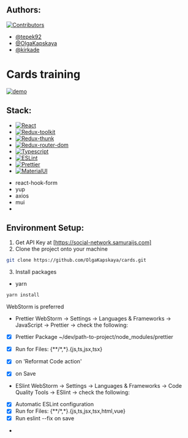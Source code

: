 ## Authors:

[![Contributors][contributors-shield]][contributors-url]

- [@tepek92](https://github.com/tepek92)
- [@OlgaKapskaya](https://github.com/OlgaKapskaya)
- [@kirkade](https://github.com/kirkade)

# Cards training

[![demo](https://img.shields.io/badge/-demo-brightgreen?style=for-the-badge&logo=github)](https://olgakapskaya.github.io/cards/)

## Stack:

- [![React][react.js]][react-url]
- [![Redux-toolkit][rtk]][rtk-url]
- [![Redux-thunk][reduxthunk]][reduxthunk-url]
- [![Redux-router-dom][rrd]][rrd-url]
- [![Typescript][typescript]][typescript-url]
- [![ESLint][eslint]][eslint-url]
- [![Prettier][prettier]][prettier-url]
- [![MaterialUI][mui]][mui-url]

* react-hook-form
* yup
* axios
* mui
*

## Environment Setup:

1. Get API Key at [https://social-network.samuraijs.com]
2. Clone the project onto your machine

```sh
git clone https://github.com/OlgaKapskaya/cards.git
```

3. Install packages

- yarn

```sh
yarn install
```

WebStorm is preferred

- Prettier
  WebStorm -> Settings -> Languages & Frameworks -> JavaScript -> Prettier -> check the following:

-[x] Prettier Package ~/dev/path-to-project/node_modules/prettier

- [x] Run for Files: {\*\*/\*,\*}.{js,ts,jsx,tsx}

- [x] on 'Reformat Code action'
- [x] on Save

* ESlint
  WebStorm -> Settings -> Languages & Frameworks -> Code Quality Tools -> ESlint -> check the following:

- [x] Automatic ESLint configuration
- [x] Run for Files: {\*\*/\*,\*}.{js,ts,jsx,tsx,html,vue}
- [x] Run eslint --fix on save
-


<!-- LINKS  -->

[contributors-shield]: https://img.shields.io/github/contributors/OlgaKapskaya/cards.svg?style=for-the-badge
[contributors-url]: https://github.com/OlgaKapskaya/cards/graphs/contributors
[react.js]: https://img.shields.io/badge/React-0769AD?style=for-the-badge&logo=react&logoColor=white
[react-url]: https://reactjs.org/
[rtk]: https://img.shields.io/badge/Redux%20Toolkit-0769AD?style=for-the-badge&logo=redux&logoColor=white
[rtk-url]: https://redux-toolkit.js.org/
[reduxthunk]: https://img.shields.io/badge/Redux%20Toolkit-0769AD?style=for-the-badge&logo=rtk&logoColor=white
[reduxthunk-url]: https://github.com/reduxjs/redux-thunk
[rrd]: https://img.shields.io/badge/React_Router-CA4245?style=for-the-badge&logo=react-router&logoColor=white
[rrd-url]: https://reactrouter.com/en/main
[typescript]:https://img.shields.io/badge/TypeScript-007ACC?style=for-the-badge&logo=typescript&logoColor=white
[typescript-url]: https://www.typescriptlang.org/
[eslint]: https://img.shields.io/badge/eslint-3A33D1?style=for-the-badge&logo=eslint&logoColor=white
[eslint-url]:https://eslint.org/
[prettier]:https://img.shields.io/badge/prettier-1A2C34?style=for-the-badge&logo=prettier&logoColor=F7BA3E
[prettier-url]: https://prettier.io/
[mui]:https://img.shields.io/badge/Material%20UI-007FFF?style=for-the-badge&logo=mui&logoColor=white
[mui-url]:https://mui.com/



